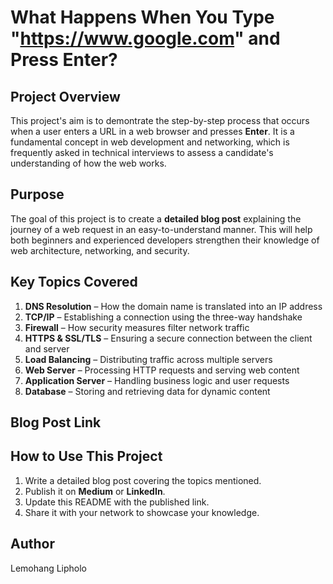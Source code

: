 # What Happens When You Type "https://www.google.com" and Press Enter?  

## Project Overview  
This project's aim is to demontrate the step-by-step process that occurs when a user enters a URL in a web browser and presses **Enter**. It is a fundamental concept in web development and networking, which is frequently asked in technical interviews to assess a candidate's understanding of how the web works.  

## Purpose  
The goal of this project is to create a **detailed blog post** explaining the journey of a web request in an easy-to-understand manner. This will help both beginners and experienced developers strengthen their knowledge of web architecture, networking, and security.  

## Key Topics Covered  
1. **DNS Resolution** – How the domain name is translated into an IP address  
2. **TCP/IP** – Establishing a connection using the three-way handshake  
3. **Firewall** – How security measures filter network traffic  
4. **HTTPS & SSL/TLS** – Ensuring a secure connection between the client and server  
5. **Load Balancing** – Distributing traffic across multiple servers  
6. **Web Server** – Processing HTTP requests and serving web content  
7. **Application Server** – Handling business logic and user requests  
8. **Database** – Storing and retrieving data for dynamic content  

## Blog Post Link  

## How to Use This Project  
1. Write a detailed blog post covering the topics mentioned.  
2. Publish it on **Medium** or **LinkedIn**.  
3. Update this README with the published link.  
4. Share it with your network to showcase your knowledge.  

##  Author  
Lemohang Lipholo  
